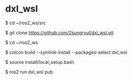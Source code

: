 # dxl_wsl

$ cd ~/ros2_ws/src

$ git clone https://github.com/2sungryul/dxl_wsl.git

$ cd ~/ros2_ws

$ colcon build --symlink-install --packages-select dxl_wsl

$ source install/local_setup.bash

$ ros2 run dxl_wsl pub
